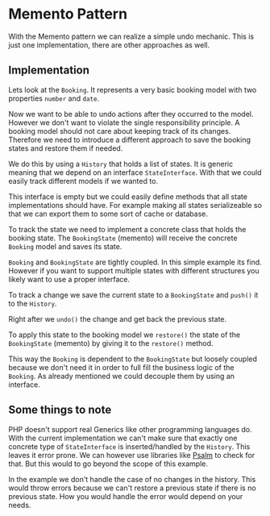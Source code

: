 # Memento Pattern

With the Memento pattern we can realize a simple undo mechanic. This is just one implementation, there are other approaches as well.

## Implementation 

Lets look at the `Booking`. It represents a very basic booking model with two properties `number` and `date`.

Now we want to be able to undo actions after they occurred to the model. However we don't want to violate the single responsibility principle. A booking model should not care about keeping track of its changes. Therefore we need to introduce a different approach to save the booking states and restore them if needed.

We do this by using a `History` that holds a list of states. It is generic meaning that we depend on an interface `StateInterface`. With that we could easily track different models if we wanted to.

This interface is empty but we could easily define methods that all state implementations should have. For example making all states serializeable so that we can export them to some sort of cache or database.

To track the state we need to implement a concrete class that holds the booking state. The `BookingState` (memento) will receive the concrete `Booking` model and saves its state. 

`Booking` and `BookingState` are tightly coupled. In this simple example its find. However if you want to support multiple states with different structures you likely want to use a proper interface.

To track a change we save the current state to a `BookingState` and `push()` it to the `History`.

Right after we `undo()` the change and get back the previous state.

To apply this state to the booking model we `restore()` the state of the `BookingState` (memento) by giving it to the `restore()` method.

This way the `Booking` is dependent to the `BookingState` but loosely coupled because we don't need it in order to full fill the business logic of the `Booking`. As already mentioned we could decouple them by using an interface.

## Some things to note

PHP doesn't support real Generics like other programming languages do. With the current implementation we can't make sure that exactly one concrete type of `StateInterface` is inserted/handled by the `History`. This leaves it error prone. We can however use libraries like [Psalm](https://psalm.dev/) to check for that. But this would to go beyond the scope of this example.

In the example we don't handle the case of no changes in the history. This would throw errors because we can't restore a previous state if there is no previous state. How you would handle the error would depend on your needs.